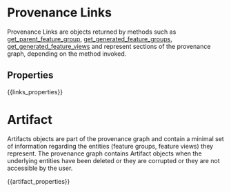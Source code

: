 # Provenance Links

Provenance Links are objects returned by methods such as [get_parent_feature_group](../feature_group_api/#get_parent_feature_groups), [get_generated_feature_groups](../feature_group_api/#get_generated_feature_groups), [get_generated_feature_views](../feature_group_api/#get_generated_feature_views) and represent sections of the provenance graph, depending on the method invoked.

## Properties

{{links_properties}}

# Artifact

Artifacts objects are part of the provenance graph and contain a minimal set of information regarding the entities (feature groups, feature views) they represent.
The provenance graph contains Artifact objects when the underlying entities have been deleted or they are corrupted or they are not accessible by the user.

{{artifact_properties}}
